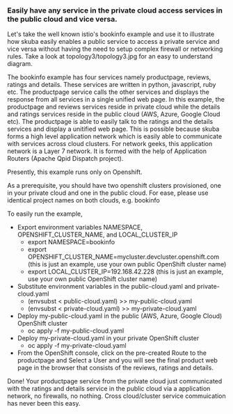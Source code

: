 ### Easily have any service in the private cloud access services in the public cloud and vice versa.

Let's take the well known istio's bookinfo example and use it to illustrate how skuba easily enables a public service to access a private service and vice versa without having the need to
setup complex firewall or networking rules. Take a look at topology3/topology3.jpg for an easy to understand diagram.

The bookinfo example has four services namely productpage, reviews, ratings and details. These services are written in python, javascript, ruby etc. The productpage service calls the other
services and displays the response from all services in a single unified web page. In this example, the productpage and reviews services reside in private cloud while the
details and ratings services reside in the public cloud (AWS, Azure, Google Cloud etc). The productpage is able to easily talk to the ratings and the details services and display a unitified
web page. This is possible because skuba forms a high level application network which is easily able to communicate with services across cloud clusters. For network geeks, this application network is a
Layer 7 network. It is formed with the help of Application Routers (Apache Qpid Dispatch project).

Presently, this example runs only on Openshift.

As a prerequisite, you should have two openshift clusters provisioned, one in your private cloud and one in the public cloud. For ease, please use identical project names on both clouds, e.g. bookinfo

To easily run the example,
* Export environment variables NAMESPACE, OPENSHIFT_CLUSTER_NAME, and LOCAL_CLUSTER_IP
  * export NAMESPACE=bookinfo
  * export OPENSHIFT_CLUSTER_NAME=mycluster.devcluster.openshift.com (this is just an example, use your own public OpenShift cluster name)
  * export LOCAL_CLUSTER_IP=192.168.42.228 (this is just an example, use your own public OpenShift cluster name)
* Substitute environment variables in the public-cloud.yaml and private-cloud.yaml
  * (envsubst < public-cloud.yaml) >> my-public-cloud.yaml
  * (envsubst < private-cloud.yaml) >> my-private-cloud.yaml
* Deploy my-public-cloud.yaml in the public (AWS, Azure, Google Cloud) OpenShift cluster
  * oc apply -f my-public-cloud.yaml
* Deploy my-private-cloud.yaml in your private OpenShift cluster
  * oc apply -f my-private-cloud.yaml
* From the OpenShift console, click on the pre-created Route to the productpage and Select a User and you will see the final product web page in the browser that consists of the reviews, ratings and details.

Done! Your productpage service from the private cloud just communicated with the ratings and details service in the public cloud via a application network, no firewalls, no nothing. Cross cloud/cluster service
commuication has never been this easy. 